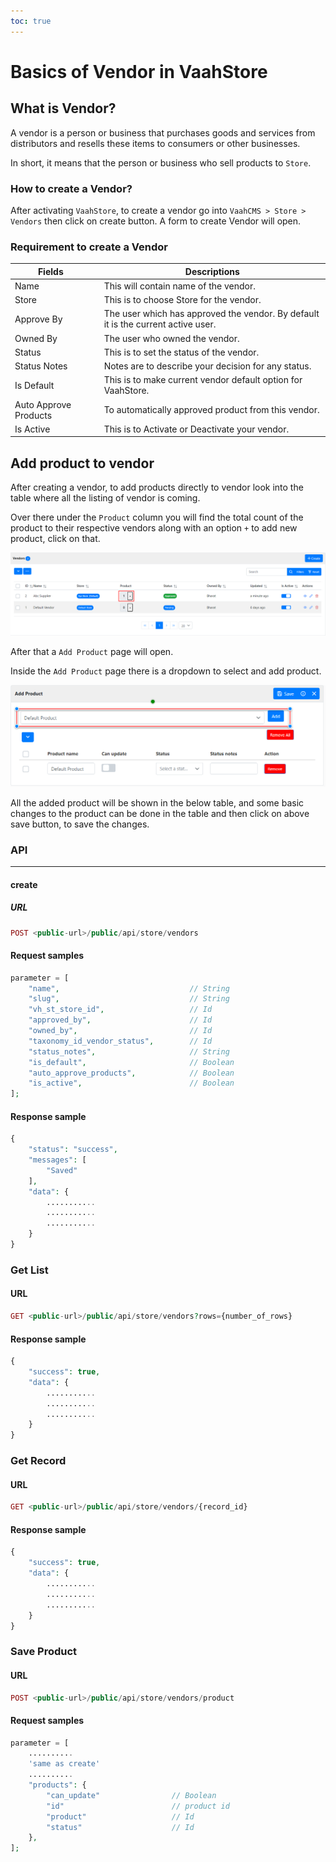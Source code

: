 ```yaml
---
toc: true
---
```


# Basics of Vendor in VaahStore

## What is Vendor?

A vendor is a person or business that purchases goods and services from distributors and resells these items to consumers or other businesses.

In short, it means that the person or business who sell products to `Store`.

### How to create a Vendor?

After activating `VaahStore`, to create a vendor go into `VaahCMS > Store > Vendors` then click on create button. A form to create Vendor will open.

### Requirement to create a Vendor

| Fields         |      | Descriptions                                      |
| ------------ | ---- | -------------------------------------------- |
| Name    |      | This will contain name of the vendor.    |
| Store         |      | This is to choose Store for the vendor.         |
| Approve By        |      | The user which has approved the vendor. By default it is the current active user.        |
| Owned By   |      | The user who owned the vendor.   |
| Status         |      | This is to set the status of the vendor.         |
| Status Notes   |      | Notes are to describe your decision for any status.   |
| Is Default     |      | This is to make current vendor default option for VaahStore.     |
| Auto Approve Products        |      | To automatically approved product from this vendor.        |
| Is Active         |      | This is to Activate or Deactivate your vendor.         |


## Add product to vendor

After creating a vendor, to add products directly to vendor look into the table where all the listing of vendor is coming.

Over there under the `Product` column you will find the total count of the product to their respective vendors along with an option `+` to add new product, click on that.

<img src="/images/vaahstore/product_link_btn_in_vendor.png" alt="product linking from vendor">

After that a `Add Product` page will open. 

Inside the `Add Product` page there is a dropdown to select and add product.

<img src="/images/vaahstore/dropdown_to_select_add_product_in_vendor.png" alt="product linking from vendor">

All the added product will be shown in the below table, and some basic changes to the product can be done in the table and then click on above save button, to save the changes.

### API
---------
#### create

##### URL
```php
POST <public-url>/public/api/store/vendors
```

#### Request samples

```php
parameter = [
    "name",                             // String
    "slug",                             // String
    "vh_st_store_id",                   // Id
    "approved_by",                      // Id
    "owned_by",                         // Id
    "taxonomy_id_vendor_status",        // Id
    "status_notes",                     // String
    "is_default",                       // Boolean
    "auto_approve_products",            // Boolean
    "is_active",                        // Boolean
];
```

#### Response sample

```php
{
    "status": "success",
    "messages": [
        "Saved"
    ],
    "data": {
        ...........
        ...........
        ...........
    }
}
```

### Get List

#### URL
```php
GET <public-url>/public/api/store/vendors?rows={number_of_rows}
```

#### Response sample

```php
{
    "success": true,
    "data": {
        ...........
        ...........
        ...........
    }
}
```

### Get Record

#### URL
```php
GET <public-url>/public/api/store/vendors/{record_id}
```

#### Response sample

```php
{
    "success": true,
    "data": {
        ...........
        ...........
        ...........
    }
}
```

### Save Product

#### URL
```php
POST <public-url>/public/api/store/vendors/product
```

#### Request samples

```php
parameter = [
    ..........
    'same as create'
    ..........
    "products": {
        "can_update"                // Boolean
        "id"                        // product id
        "product"                   // Id
        "status"                    // Id
    },
];
```

